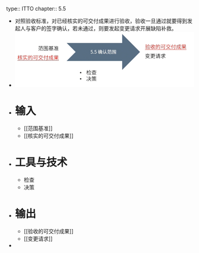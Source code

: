 type:: ITTO
chapter:: 5.5

- 对照验收标准，对已经核实的可交付成果进行验收，验收一旦通过就要得到发起人与客户的签字确认，若未通过，则要发起变更请求开展缺陷补救。
- ![image.png](../assets/image_1747730588162_0.png)
- # 输入
	- [[范围基准]]
	- [[核实的可交付成果]]
- # 工具与技术
	- 检查
	- 决策
- # 输出
	- [[验收的可交付成果]]
	- [[变更请求]]
-